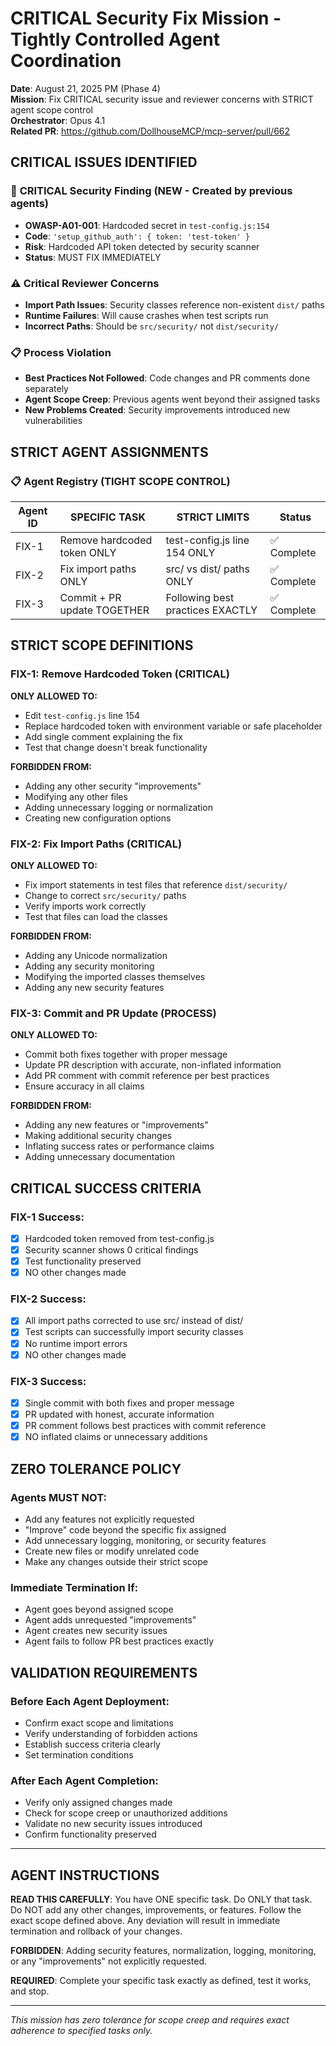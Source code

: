 # CRITICAL Security Fix Mission - Tightly Controlled Agent Coordination

**Date**: August 21, 2025 PM (Phase 4)  
**Mission**: Fix CRITICAL security issue and reviewer concerns with STRICT agent scope control  
**Orchestrator**: Opus 4.1  
**Related PR**: https://github.com/DollhouseMCP/mcp-server/pull/662  

## CRITICAL ISSUES IDENTIFIED

### 🔴 **CRITICAL Security Finding (NEW - Created by previous agents)**
- **OWASP-A01-001**: Hardcoded secret in `test-config.js:154`
- **Code**: `'setup_github_auth': { token: 'test-token' }`
- **Risk**: Hardcoded API token detected by security scanner
- **Status**: MUST FIX IMMEDIATELY

### ⚠️ **Critical Reviewer Concerns**
- **Import Path Issues**: Security classes reference non-existent `dist/` paths
- **Runtime Failures**: Will cause crashes when test scripts run
- **Incorrect Paths**: Should be `src/security/` not `dist/security/`

### 📋 **Process Violation**
- **Best Practices Not Followed**: Code changes and PR comments done separately
- **Agent Scope Creep**: Previous agents went beyond their assigned tasks
- **New Problems Created**: Security improvements introduced new vulnerabilities

## STRICT AGENT ASSIGNMENTS

### 📋 Agent Registry (TIGHT SCOPE CONTROL)
| Agent ID | SPECIFIC TASK | STRICT LIMITS | Status |
|----------|--------------|---------------|--------|
| FIX-1 | Remove hardcoded token ONLY | test-config.js line 154 ONLY | ✅ Complete |
| FIX-2 | Fix import paths ONLY | src/ vs dist/ paths ONLY | ✅ Complete |
| FIX-3 | Commit + PR update TOGETHER | Following best practices EXACTLY | ✅ Complete |

## STRICT SCOPE DEFINITIONS

### FIX-1: Remove Hardcoded Token (CRITICAL)
**ONLY ALLOWED TO:**
- Edit `test-config.js` line 154
- Replace hardcoded token with environment variable or safe placeholder
- Add single comment explaining the fix
- Test that change doesn't break functionality

**FORBIDDEN FROM:**
- Adding any other security "improvements"
- Modifying any other files
- Adding unnecessary logging or normalization
- Creating new configuration options

### FIX-2: Fix Import Paths (CRITICAL)
**ONLY ALLOWED TO:**
- Fix import statements in test files that reference `dist/security/`
- Change to correct `src/security/` paths
- Verify imports work correctly
- Test that files can load the classes

**FORBIDDEN FROM:**
- Adding any Unicode normalization
- Adding any security monitoring
- Modifying the imported classes themselves
- Adding any new security features

### FIX-3: Commit and PR Update (PROCESS)
**ONLY ALLOWED TO:**
- Commit both fixes together with proper message
- Update PR description with accurate, non-inflated information
- Add PR comment with commit reference per best practices
- Ensure accuracy in all claims

**FORBIDDEN FROM:**
- Adding any new features or "improvements"
- Making additional security changes
- Inflating success rates or performance claims
- Adding unnecessary documentation

## CRITICAL SUCCESS CRITERIA

### FIX-1 Success:
- [x] Hardcoded token removed from test-config.js
- [x] Security scanner shows 0 critical findings
- [x] Test functionality preserved
- [x] NO other changes made

### FIX-2 Success:
- [x] All import paths corrected to use src/ instead of dist/
- [x] Test scripts can successfully import security classes
- [x] No runtime import errors
- [x] NO other changes made

### FIX-3 Success:
- [x] Single commit with both fixes and proper message
- [x] PR updated with honest, accurate information
- [x] PR comment follows best practices with commit reference
- [x] NO inflated claims or unnecessary additions

## ZERO TOLERANCE POLICY

### Agents MUST NOT:
- Add any features not explicitly requested
- "Improve" code beyond the specific fix assigned
- Add unnecessary logging, monitoring, or security features
- Create new files or modify unrelated code
- Make any changes outside their strict scope

### Immediate Termination If:
- Agent goes beyond assigned scope
- Agent adds unrequested "improvements"
- Agent creates new security issues
- Agent fails to follow PR best practices exactly

## VALIDATION REQUIREMENTS

### Before Each Agent Deployment:
- Confirm exact scope and limitations
- Verify understanding of forbidden actions
- Establish success criteria clearly
- Set termination conditions

### After Each Agent Completion:
- Verify only assigned changes made
- Check for scope creep or unauthorized additions
- Validate no new security issues introduced
- Confirm functionality preserved

---

## AGENT INSTRUCTIONS

**READ THIS CAREFULLY**: You have ONE specific task. Do ONLY that task. Do NOT add any other changes, improvements, or features. Follow the exact scope defined above. Any deviation will result in immediate termination and rollback of your changes.

**FORBIDDEN**: Adding security features, normalization, logging, monitoring, or any "improvements" not explicitly requested.

**REQUIRED**: Complete your specific task exactly as defined, test it works, and stop.

---

*This mission has zero tolerance for scope creep and requires exact adherence to specified tasks only.*